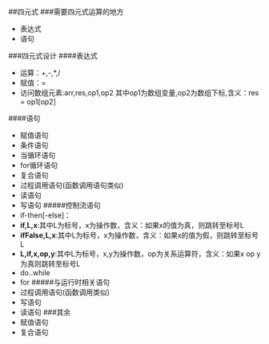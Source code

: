 ##四元式
###需要四元式运算的地方
* 表达式
* 语句

###四元式设计
####表达式
* 运算：+,-,*,/
* 赋值：=
* 访问数组元素:arr,res,op1,op2
其中op1为数组变量,op2为数组下标,含义：res = op1[op2]

####语句
* 赋值语句
* 条件语句
* 当循环语句
* for循环语句
* 复合语句
* 过程调用语句(函数调用语句类似)
* 读语句
* 写语句
#####控制流语句
* if-then[-else]：
 * **if,L,x**:其中L为标号，x为操作数，含义：如果x的值为真，则跳转至标号L
 * **ifFalse,L,x**:其中L为标号，x为操作数，含义：如果x的值为假，则跳转至标号L
 * **L,if,x,op,y**:其中L为标号，x,y为操作数，op为关系运算符，含义：如果x op y为真则跳转至标号L
* do..while
* for
#####与运行时相关语句
* 过程调用语句(函数调用类似)
* 写语句
* 读语句
###其余
* 赋值语句
* 复合语句



